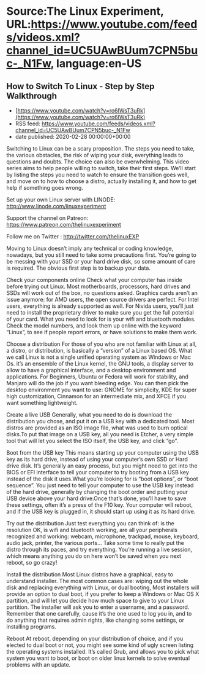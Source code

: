 # Source:The Linux Experiment, URL:https://www.youtube.com/feeds/videos.xml?channel_id=UC5UAwBUum7CPN5buc-_N1Fw, language:en-US

## How to Switch To Linux - Step by Step Walkthrough
 - [https://www.youtube.com/watch?v=ro6IWsT3uRk](https://www.youtube.com/watch?v=ro6IWsT3uRk)
 - RSS feed: https://www.youtube.com/feeds/videos.xml?channel_id=UC5UAwBUum7CPN5buc-_N1Fw
 - date published: 2020-02-28 00:00:00+00:00

Switching to Linux can be a scary proposition. The steps you need to take, the various obstacles, the risk of wiping your disk, everything leads to questions and doubts. The choice can also be overwhelming. This video series aims to help people willing to switch, take their first steps. We’ll start by listing the steps you need to watch to ensure the transition goes well, and move on to how to choose a distro, actually installing it, and how to get help if something goes wrong.


Set up your own Linux server with LINODE: http://www.linode.com/linuxexperiment



Support the channel on Patreon: https://www.patreon.com/thelinuxexperiment

Follow me on Twitter : http://twitter.com/thelinuxEXP


Moving to Linux doesn’t imply any technical or coding knowledge, nowadays, but you still need to take some precautions first. You’re going to be messing with your SSD or your hard drive disk, so some amount of care is required. The obvious first step is to backup your data. 



Check your components online
Check what your computer has inside before trying out Linux. Most motherboards, processors, hard drives and SSDs will work out of the box, no questions asked. Graphics cards aren’t an issue anymore: for AMD users, the open source drivers are perfect. For Intel users, everything is already supported as well. For Nivida users, you’ll just need to install the proprietary driver to make sure you get the full potential of your card. What you need to look for is your wifi and bluetooth modules. Check the model numbers, and look them up online with the keyword “Linux”, to see if people report errors, or have solutions to make them work.


Choose a distribution
For those of you who are not familiar with Linux at all, a distro, or distribution, is basically a “version” of a Linux based OS. What we call Linux is not a single unified operating system as Windows or Mac Os. it’s an ensemble of the Linux kernel, the GNU tools, a display server to allow to have a graphical interface, and a desktop environment and applications. For Beginners, Ubuntu or Fedora will work for stability, and Manjaro will do the job if you want bleeding edge. You can then pick the desktop environment you want to use: GNOME for simplicity, KDE for super high customization, Cinnamon for an intermediate mix, and XFCE if you want something lightweight.


Create a live USB
Generally, what you need to do is download the distribution you chose, and put it on a USB key with a dedicated tool. Most distros are provided as an ISO image file, what was used to burn optical disks.To put that image on a USB key, all you need is Etcher, a very simple tool that will let you select the ISO itself, the USB key, and click “go”.


Boot from the USB key
This means starting up your computer using the USB key as its hard drive, instead of using your computer’s own SSD or Hard drive disk. It’s generally an easy process, but you might need to get into the BIOS or EFI interface to tell your computer to try booting from a USB key instead of the disk it uses.What you’re looking for is “boot options”, or “boot sequence”. You just need to tell your computer to use the USB key instead of the hard drive, generally by changing the boot order and putting your USB device above your hard drive.Once that’s done, you’ll have to save these settings, often it’s a press of the F10 key. Your computer will reboot, and if the USB key is plugged in, it should start up using it as its hard drive.


Try out the distribution
Just test everything you can think of: is the resolution OK, is wifi and bluetooth working, are all your peripherals recognized and working: webcam, microphone, trackpad, mouse, keyboard, audio jack, printer, the various ports… Take some time to really put the distro through its paces, and try everything. You’re running a live session, which means anything you do on here won’t be saved when you next reboot, so go crazy!


Install the distribution
Most Linux distros have a graphical, easy to understand installer. The most common cases are: wiping out the whole disk and replacing everything with Linux, or dual booting, Most installers will provide an option to dual boot, if you prefer to keep a Windows or Mac OS X partition, and will let you decide how much space to give to your Linux partition. The installer will ask you to enter a username, and a password. Remember that one carefully, cause it’s the one used to log you in, and to do anything that requires admin rights, like changing some settings, or installing programs.


Reboot
At reboot, depending on your distribution of choice, and if you elected to dual boot or not, you might see some kind of ugly screen listing the operating systems installed. It’s called Grub, and allows you to pick what system you want to boot, or boot on older linux kernels to solve eventual problems with an update.

